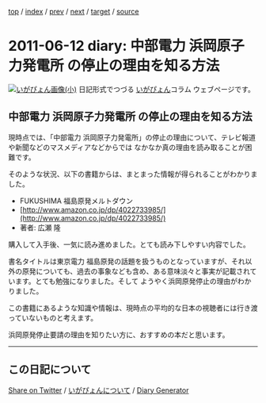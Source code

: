 [top](https://igapyon.github.io/diary/) 
 / [index](https://igapyon.github.io/diary/2011/index.html) 
 / [prev](https://igapyon.github.io/diary/2011/ig110515.html) 
 / [next](https://igapyon.github.io/diary/2011/ig110626.html) 
 / [target](https://igapyon.github.io/diary/2011/ig110612.html) 
 / [source](https://github.com/igapyon/diary/blob/gh-pages/2011/ig110612.html.src.md) 

2011-06-12 diary: 中部電力 浜岡原子力発電所 の停止の理由を知る方法
=====================================================================================================
[![いがぴょん画像(小)](https://igapyon.github.io/diary/images/iga200306s.jpg "いがぴょん")](https://igapyon.github.io/diary/memo/memoigapyon.html) 日記形式でつづる [いがぴょん](https://igapyon.github.io/diary/memo/memoigapyon.html)コラム ウェブページです。

## 中部電力 浜岡原子力発電所 の停止の理由を知る方法


現時点では、「中部電力 浜岡原子力発電所」の停止の理由について、テレビ報道や新聞などのマスメディアなどからでは なかなか真の理由を読み取ることが困難です。

そのような状況、以下の書籍からは、まとまった情報が得られることがわかりました。


*  FUKUSHIMA 福島原発メルトダウン
  *   [http://www.amazon.co.jp/dp/4022733985/](http://www.amazon.co.jp/dp/4022733985/)
  *   著者: 広瀬 隆


購入して入手後、一気に読み進めました。とても読み下しやすい内容でした。

書名タイトルは東京電力 福島原発の話題を扱うものとなっていますが、それ以外の原発についても、過去の事象なども含め、ある意味淡々と事実が記載されています。とても勉強になりました。そして ようやく浜岡原発停止の理由がわかりました。

この書籍にあるような知識や情報は、現時点の平均的な日本の視聴者には行き渡っていないものと考えます。

浜岡原発停止要請の理由を知りたい方に、おすすめの本だと思います。

----------------------------------------------------------------------------------------------------

## この日記について

[Share on Twitter](https://twitter.com/intent/tweet?hashtags=igapyon%2Cdiary%2C%E3%81%84%E3%81%8C%E3%81%B4%E3%82%87%E3%82%93&text=%E4%B8%AD%E9%83%A8%E9%9B%BB%E5%8A%9B+%E6%B5%9C%E5%B2%A1%E5%8E%9F%E5%AD%90%E5%8A%9B%E7%99%BA%E9%9B%BB%E6%89%80+%E3%81%AE%E5%81%9C%E6%AD%A2%E3%81%AE%E7%90%86%E7%94%B1%E3%82%92%E7%9F%A5%E3%82%8B%E6%96%B9%E6%B3%95&url=https%3A%2F%2Figapyon.github.io%2Fdiary%2F2011%2Fig110612.html) / [いがぴょんについて](https://igapyon.github.io/diary/memo/memoigapyon.html) / [Diary Generator](https://github.com/igapyon/igapyonv3)
